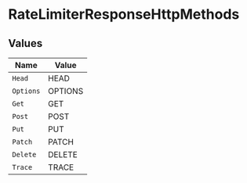 # RateLimiterResponseHttpMethods


## Values

| Name      | Value     |
| --------- | --------- |
| `Head`    | HEAD      |
| `Options` | OPTIONS   |
| `Get`     | GET       |
| `Post`    | POST      |
| `Put`     | PUT       |
| `Patch`   | PATCH     |
| `Delete`  | DELETE    |
| `Trace`   | TRACE     |